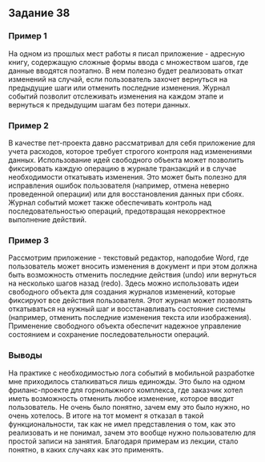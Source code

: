 ## Задание 38

### Пример 1
На одном из прошлых мест работы я писал приложение - адресную книгу, содержащую сложные формы ввода с множеством шагов, 
где данные вводятся поэтапно. 
В нем полезно будет реализовать откат изменений на случай, если пользователь захочет вернуться 
на предыдущие шаги или отменить последние изменения. Журнал событий позволит отслеживать изменения на каждом этапе и вернуться 
к предыдущим шагам без потери данных.

### Пример 2
В качестве пет-проекта давно рассматривал для себя приложение для учета расходов, которое требует 
строгого контроля над изменениями данных. 
Использование идей свободного объекта может позволить фиксировать каждую операцию в журнале транзакций
и в случае необходимости откатывать изменения. Это может быть полезно для исправления ошибок пользователя 
(например, отмена неверно проведенной операции) или для восстановления данных при сбоях. 
Журнал событий может также обеспечивать контроль над последовательностью операций, 
предотвращая некорректное выполнение действий.

### Пример 3
Рассмотрим приложение - текстовый редактор, наподобие Word,
где пользователь может вносить изменения в документ и при этом должна быть
возможность отменить последние действия (undo) или вернуться на несколько шагов назад (redo).
Здесь можно использовать идеи свободного объекта для создания журналов изменений, которые
фиксируют все действия пользователя. Этот журнал может позволять откатываться на нужный шаг
и восстанавливать состояние системы (например, отменить последние изменения текста или изображения).
Применение свободного объекта обеспечит надежное управление состоянием и сохранение
последовательности операций.

### Выводы
На практике с необходимостью лога событий в мобильной разработке мне приходилось сталкиваться лишь единожды.
Это было на одном фриланс-проекте для горнолыжного комплекса, где заказчик хотел иметь возможность
отменить любое изменение, которое вводит пользователь. Не очень было понятно, зачем ему это было нужно,
но очень хотелось. В итоге на тот момент я отказал в такой функциональности, так как не имел представления
о том, как это реализовать и не понимал, зачем это вообще нужно пользователю для простой записи на занятия.
Благодаря примерам из лекции, стало понятно, в каких случаях как это применять.